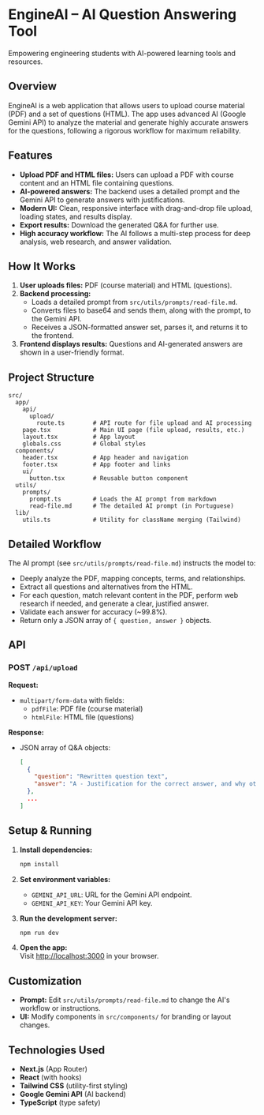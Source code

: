 # EngineAI – AI Question Answering Tool

Empowering engineering students with AI-powered learning tools and resources.

## Overview

EngineAI is a web application that allows users to upload course material (PDF) and a set of questions (HTML). The app uses advanced AI (Google Gemini API) to analyze the material and generate highly accurate answers for the questions, following a rigorous workflow for maximum reliability.

## Features

- **Upload PDF and HTML files:** Users can upload a PDF with course content and an HTML file containing questions.
- **AI-powered answers:** The backend uses a detailed prompt and the Gemini API to generate answers with justifications.
- **Modern UI:** Clean, responsive interface with drag-and-drop file upload, loading states, and results display.
- **Export results:** Download the generated Q&A for further use.
- **High accuracy workflow:** The AI follows a multi-step process for deep analysis, web research, and answer validation.

## How It Works

1. **User uploads files:** PDF (course material) and HTML (questions).
2. **Backend processing:**
   - Loads a detailed prompt from `src/utils/prompts/read-file.md`.
   - Converts files to base64 and sends them, along with the prompt, to the Gemini API.
   - Receives a JSON-formatted answer set, parses it, and returns it to the frontend.
3. **Frontend displays results:** Questions and AI-generated answers are shown in a user-friendly format.

## Project Structure

```
src/
  app/
    api/
      upload/
        route.ts        # API route for file upload and AI processing
    page.tsx            # Main UI page (file upload, results, etc.)
    layout.tsx          # App layout
    globals.css         # Global styles
  components/
    header.tsx          # App header and navigation
    footer.tsx          # App footer and links
    ui/
      button.tsx        # Reusable button component
  utils/
    prompts/
      prompt.ts         # Loads the AI prompt from markdown
      read-file.md      # The detailed AI prompt (in Portuguese)
  lib/
    utils.ts            # Utility for className merging (Tailwind)
```

## Detailed Workflow

The AI prompt (see `src/utils/prompts/read-file.md`) instructs the model to:

- Deeply analyze the PDF, mapping concepts, terms, and relationships.
- Extract all questions and alternatives from the HTML.
- For each question, match relevant content in the PDF, perform web research if needed, and generate a clear, justified answer.
- Validate each answer for accuracy (~99.8%).
- Return only a JSON array of `{ question, answer }` objects.

## API

### POST `/api/upload`

**Request:**  
- `multipart/form-data` with fields:
  - `pdfFile`: PDF file (course material)
  - `htmlFile`: HTML file (questions)

**Response:**  
- JSON array of Q&A objects:
  ```json
  [
    {
      "question": "Rewritten question text",
      "answer": "A - Justification for the correct answer, and why others are not correct."
    },
    ...
  ]
  ```

## Setup & Running

1. **Install dependencies:**
   ```bash
   npm install
   ```
2. **Set environment variables:**
   - `GEMINI_API_URL`: URL for the Gemini API endpoint.
   - `GEMINI_API_KEY`: Your Gemini API key.

3. **Run the development server:**
   ```bash
   npm run dev
   ```

4. **Open the app:**  
   Visit [http://localhost:3000](http://localhost:3000) in your browser.

## Customization

- **Prompt:** Edit `src/utils/prompts/read-file.md` to change the AI's workflow or instructions.
- **UI:** Modify components in `src/components/` for branding or layout changes.

## Technologies Used

- **Next.js** (App Router)
- **React** (with hooks)
- **Tailwind CSS** (utility-first styling)
- **Google Gemini API** (AI backend)
- **TypeScript** (type safety)